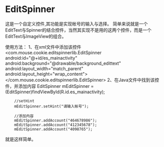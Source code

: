 # EditSpinner
这是一个自定义控件,其功能是实现帐号的输入与选择。
简单来说就是一个EditText与Spinner的结合控件，当然其实现不是用的这两个控件，而是一个EditText与ImageView的组合。

使用方法：
1、在xml文件中添加该控件
    <com.mouse.cookie.editspinnerlib.EditSpinner
        android:id="@+id/es_mainactivity"
        android:background="@drawable/background_edittext"
        android:layout_width="match_parent"
        android:layout_height="wrap_content">
    </com.mouse.cookie.editspinnerlib.EditSpinner>
2、在Java文件中找到该控件，并添加内容
        EditSpinner mEditSpinner = (EditSpinner)findViewById(R.id.es_mainactivity);
        
        //setHint
        mEditSpinner.setHint("请输入帐号");
        
        //添加内容
        mEditSpinner.addAccount("464678986");
        mEditSpinner.addAccount("412345678");
        mEditSpinner.addAccount("4098765");

就是这样简单。
